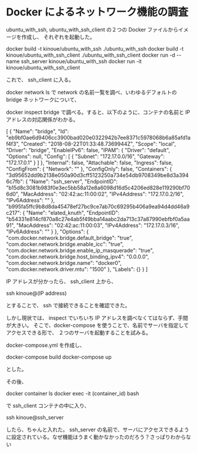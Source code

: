 # Docker によるネットワーク機能の調査

ubuntu_with_ssh, ubuntu_with_ssh_client の２つの Docker ファイルからイメージを作成し、
それぞれを起動した。

docker build -t kinoue/ubuntu_with_ssh ./ubuntu_with_ssh
docker build -t kinoue/ubuntu_with_ssh_client ./ubuntu_with_ssh_client
docker run -d --name ssh_server kinoue/ubuntu_with_ssh
docker run -it kinoue/ubuntu_with_ssh_client

これで、 ssh_client に入る。

docker network ls
で network の名前一覧を調べ、いわゆるデフォルトの bridge ネットワークについて、

docker inspect bridge
で調べる。すると、以下のように、コンテナの名前と IP アドレスの対応関係がわかる。

[
    {
        "Name": "bridge",
        "Id": "eb9bf0ae6d9406cc3900bad020e0322942b7ee8371c5978068b6a85afd1af4f3",
        "Created": "2018-08-22T01:33:48.7369944Z",
        "Scope": "local",
        "Driver": "bridge",
        "EnableIPv6": false,
        "IPAM": {
            "Driver": "default",
            "Options": null,
            "Config": [
                {
                    "Subnet": "172.17.0.0/16",
                    "Gateway": "172.17.0.1"
                }
            ]
        },
        "Internal": false,
        "Attachable": false,
        "Ingress": false,
        "ConfigFrom": {
            "Network": ""
        },
        "ConfigOnly": false,
        "Containers": {
            "3d95652dd9b2138e050a90d3cff5123250a734e54db9708349be8d3a3946c7fb": {
                "Name": "ssh_server",
                "EndpointID": "b15d8c3081b983f0e3ec5bb58a12e8a6098d16d5c4206ed828e119290bf706d0",
                "MacAddress": "02:42:ac:11:00:02",
                "IPv4Address": "172.17.0.2/16",
                "IPv6Address": ""
            },
            "b995fa5ffc9b8d8da45478ef27bc9ce7ab70c69295b406a9ea94d4dd46a9c217": {
                "Name": "elated_knuth",
                "EndpointID": "b54331e814cf870a8c27e4ab5f49bba14aabc2da713c37a87990ebfbf0a5aa91",
                "MacAddress": "02:42:ac:11:00:03",
                "IPv4Address": "172.17.0.3/16",
                "IPv6Address": ""
            }
        },
        "Options": {
            "com.docker.network.bridge.default_bridge": "true",
            "com.docker.network.bridge.enable_icc": "true",
            "com.docker.network.bridge.enable_ip_masquerade": "true",
            "com.docker.network.bridge.host_binding_ipv4": "0.0.0.0",
            "com.docker.network.bridge.name": "docker0",
            "com.docker.network.driver.mtu": "1500"
        },
        "Labels": {}
    }
]

IP アドレスが分かったら、 ssh_client 上から、

ssh kinoue@(IP address)

とすることで、 ssh で接続できることを確認できた。

しかし現状では、 inspect でいちいち IP アドレスを調べなくてはならず、手間が大きい。
そこで、docker-compose を使うことで、名前でサーバを指定してアクセスできる形で、
２つのサーバを起動することを試みる。

docker-compose.yml を作成し、

docker-compose build
docker-compose up

とした。

その後、

docker container ls
docker exec -it (container_id) bash

で ssh_client コンテナの中に入り、

ssh kinoue@ssh_server

したら、ちゃんと入れた。 ssh_server の名前で、サーバにアクセスできるように設定されている。なぜ機能はうまく動かなかったのだろう？さっぱりわからない
